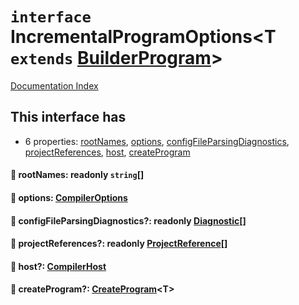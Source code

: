 # `interface` IncrementalProgramOptions\<T `extends` [BuilderProgram](../private.interface.BuilderProgram/README.md)>

[Documentation Index](../README.md)

## This interface has

- 6 properties:
[rootNames](#-rootnames-readonly-string),
[options](#-options-compileroptions),
[configFileParsingDiagnostics](#-configfileparsingdiagnostics-readonly-diagnostic),
[projectReferences](#-projectreferences-readonly-projectreference),
[host](#-host-compilerhost),
[createProgram](#-createprogram-createprogramt)


#### 📄 rootNames: readonly `string`\[]



#### 📄 options: [CompilerOptions](../private.interface.CompilerOptions/README.md)



#### 📄 configFileParsingDiagnostics?: readonly [Diagnostic](../private.interface.Diagnostic/README.md)\[]



#### 📄 projectReferences?: readonly [ProjectReference](../private.interface.ProjectReference/README.md)\[]



#### 📄 host?: [CompilerHost](../private.interface.CompilerHost/README.md)



#### 📄 createProgram?: [CreateProgram](../private.type.CreateProgram/README.md)\<T>



